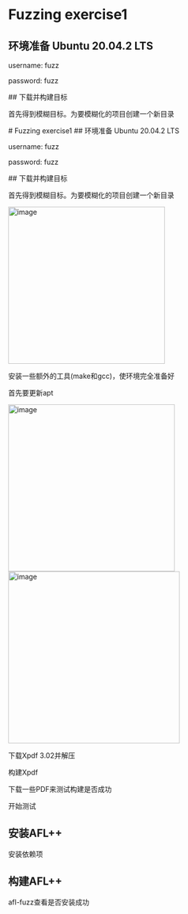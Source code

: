# Fuzzing exercise1
## 环境准备 Ubuntu 20.04.2 LTS
<p>username: fuzz</p>
<p>password: fuzz</p>
## 下载并构建目标
<p>首先得到模糊目标。为要模糊化的项目创建一个新目录</p>
# Fuzzing exercise1
## 环境准备 Ubuntu 20.04.2 LTS
<p>username: fuzz</p>
<p>password: fuzz</p>
## 下载并构建目标
<p>首先得到模糊目标。为要模糊化的项目创建一个新目录</p>
<img width="317" alt="image" src="https://github.com/dbqyw/qyw.github.io/assets/130265921/d948710c-406b-4972-a182-d657efcf1d4e">

<p>安装一些额外的工具(make和gcc)，使环境完全准备好</p>
<p>首先要更新apt</p>
<img width="337" alt="image" src="https://github.com/dbqyw/qyw.github.io/assets/130265921/15e9567e-b482-4d1e-bf79-cfd581e3d76a">
<img width="347" alt="image" src="https://github.com/dbqyw/qyw.github.io/assets/130265921/ee66a031-3b16-4129-8804-d1e0b72d1c70">


<p>下载Xpdf 3.02并解压</p>


<p>构建Xpdf</p>




<p>下载一些PDF来测试构建是否成功</p>


<p>开始测试</p>


## 安装AFL++
安装依赖项



## 构建AFL++





<p>afl-fuzz查看是否安装成功</p>
